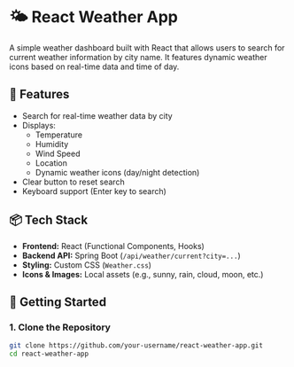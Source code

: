 # 🌤️ React Weather App

A simple weather dashboard built with React that allows users to search for current weather information by city name. It features dynamic weather icons based on real-time data and time of day.

## 🔧 Features

- Search for real-time weather data by city
- Displays:
  - Temperature
  - Humidity
  - Wind Speed
  - Location
  - Dynamic weather icons (day/night detection)
- Clear button to reset search
- Keyboard support (Enter key to search)

## 📦 Tech Stack

- **Frontend:** React (Functional Components, Hooks)
- **Backend API:** Spring Boot (`/api/weather/current?city=...`)
- **Styling:** Custom CSS (`Weather.css`)
- **Icons & Images:** Local assets (e.g., sunny, rain, cloud, moon, etc.)

## 🚀 Getting Started

### 1. Clone the Repository

```bash
git clone https://github.com/your-username/react-weather-app.git
cd react-weather-app
```
